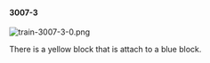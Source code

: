 #### 3007-3
![train-3007-3-0.png](https://github.com/lil-lab/nlvr/raw/master/nlvr/train/images/79/train-3007-3-0.png "train-3007-3-0.png")

There is a yellow block that is attach to a blue block.